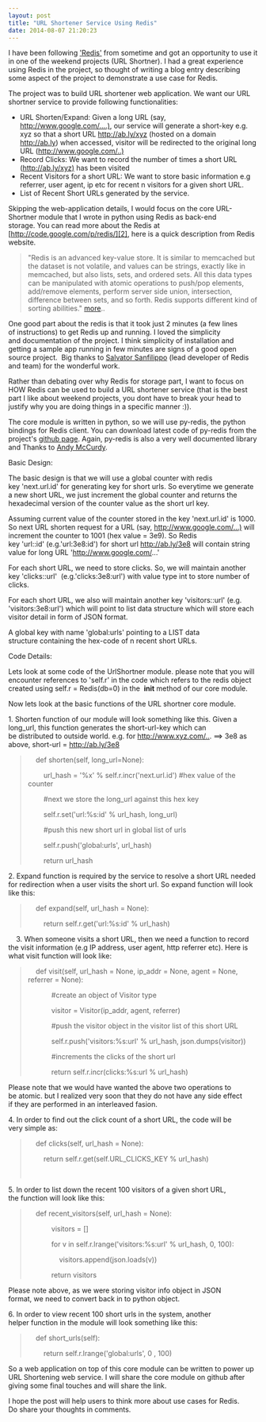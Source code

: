 ```yaml
---
layout: post
title: "URL Shortener Service Using Redis"
date: 2014-08-07 21:20:23
---
```


I have been following ['Redis'][1] from sometime and got an opportunity to use it in one of the weekend projects (URL Shortner). I had a great experience using Redis in the project, so thought of writing a blog entry describing some aspect of the project to demonstrate a use case for Redis.

The project was to build URL shortener web application. We want our URL shortner service to provide following functionalities:

* URL Shorten/Expand: Given a long URL (say, <http://www.google.com/....)>, our service will generate a short-key e.g. xyz so that a short URL <http://ab.ly/xyz> (hosted on a domain <http://ab.ly>) when accessed, visitor will be redirected to the original long URL (<http://www.google.com/..)>
* Record Clicks: We want to record the number of times a short URL (<http://ab.ly/xyz)> has been visited
* Recent Visitors for a short URL: We want to store basic information e.g referrer, user agent, ip etc for recent n visitors for a given short URL.
* List of Recent Short URLs generated by the service.

Skipping the web-application details, I would focus on the core URL-Shortner module that I wrote in python using Redis as back-end storage. You can read more about the Redis at [http://code.google.com/p/redis/][2], here is a quick description from Redis website.

> "Redis is an advanced key-value store. It is similar to memcached but the dataset is not volatile, and values can be strings, exactly like in memcached, but also lists, sets, and ordered sets. All this data types can be manipulated with atomic operations to push/pop elements, add/remove elements, perform server side union, intersection, difference between sets, and so forth. Redis supports different kind of sorting abilities." [more][3]..

One good part about the redis is that it took just 2 minutes (a few lines of instructions) to get Redis up and running. I loved the simplicity and documentation of the project. I think simplicity of installation and getting a sample app running in few minutes are signs of a good open source project.  Big thanks to [Salvator Sanfilippo][4] (lead developer of Redis and team) for the wonderful work. 

Rather than debating over why Redis for storage part, I want to focus on HOW Redis can be used to build a URL shortener service (that is the best part I like about weekend projects, you dont have to break your head to justify why you are doing things in a specific manner :)).

The core module is written in python, so we will use py-redis, the python bindings for Redis client. You can download latest code of py-redis from the project's [github page][5]. Again, py-redis is also a very well documented library and Thanks to [Andy McCurdy][6].

Basic Design:

The basic design is that we will use a global counter with redis key 'next.url.id' for generating key for short urls. So everytime we generate a new short URL, we just increment the global counter and returns the hexadecimal version of the counter value as the short url key.

Assuming current value of the counter stored in the key 'next.url.id' is 1000. So next URL shorten request for a URL (say, <http://www.google.com/...)> will increment the counter to 1001 (hex value = 3e9). So Redis key 'url:<short-url-key>:id' (e.g.'url:3e8:id') for short url <http://ab.ly/3e8> will contain string value for long URL 'http://www.google.com/...'

For each short URL, we need to store clicks. So, we will maintain another key 'clicks:<short-url-key>:url'  (e.g.'clicks:3e8:url') with value type int to store number of clicks.

For each short URL, we also will maintain another key 'visitors:<short-url-key>:url' (e.g. 'visitors:3e8:url') which will point to list data structure which will store each visitor detail in form of JSON format. 

A global key with name 'global:urls' pointing to a LIST data structure containing the hex-code of n recent short URLs.

Code Details:

Lets look at some code of the UrlShortner module. please note that you will encounter references to 'self.r' in the code which refers to the redis object created using self.r = Redis(db=0) in the  __init__ method of our core module.

Now lets look at the basic functions of the URL shortner core module.

1\. Shorten function of our module will look something like this. Given a long_url, this function generates the short-url-key which can be distributed to outside world. e.g. for <http://www.xyz.com/..>. ==> 3e8 as above, short-url = <http://ab.ly/3e8>

>     def shorten(self, long_url=None):
>
>         url_hash = '%x' % self.r.incr('next.url.id') #hex value of the counter
>
>         #next we store the long_url against this hex key
>
>         self.r.set('url:%s:id' % url_hash, long_url)
>
>         #push this new short url in global list of urls 
>
>         self.r.push('global:urls', url_hash)
>
>         return url_hash 

2\. Expand function is required by the service to resolve a short URL needed for redirection when a user visits the short url. So expand function will look like this:

>     def expand(self, url_hash = None):
>
>         return self.r.get('url:%s:id' % url_hash) 

    3. When someone visits a short URL, then we need a function to record the visit information (e.g IP address, user agent, http referrer etc). Here is what visit function will look like:

>     def visit(self, url_hash = None, ip_addr = None, agent = None, referrer = None):
>
>             #create an object of Visitor type
>
>             visitor = Visitor(ip_addr, agent, referrer)
>
>             #push the visitor object in the visitor list of this short URL
>
>             self.r.push('visitors:%s:url' % url_hash, json.dumps(visitor))
>
>             #increments the clicks of the short url
>
>             return self.r.incr(clicks:%s:url % url_hash)

Please note that we would have wanted the above two operations to be atomic. but I realized very soon that they do not have any side effect if they are performed in an interleaved fasion. 

4\. In order to find out the click count of a short URL, the code will be very simple as:

>     def clicks(self, url_hash = None):
>
>         return self.r.get(self.URL_CLICKS_KEY % url_hash)
>
>  

5\. In order to list down the recent 100 visitors of a given short URL, the function will look like this:

>     def recent_visitors(self, url_hash = None):
>
>             visitors = []
>
>             for v in self.r.lrange('visitors:%s:url' % url_hash, 0, 100):
>
>                 visitors.append(json.loads(v))
>
>             return visitors 

Please note above, as we were storing visitor info object in JSON format, we need to convert back in to python object.        

6\. In order to view recent 100 short urls in the system, another helper function in the module will look something like this:

>     def short_urls(self):
>
>         return self.r.lrange('global:urls', 0 , 100)

So a web application on top of this core module can be written to power up URL Shortening web service. I will share the core module on github after giving some final touches and will share the link. 

I hope the post will help users to think more about use cases for Redis. Do share your thoughts in comments.

[1]: http://github.com/antirez/redis
[2]: http://code.google.com/p/redis/<mce:script%20type=
[3]: http://code.google.com/p/redis/
[4]: http://www.twitter.com/antirez
[5]: http://github.com/andymccurdy/redis-py/
[6]: http://github.com/andymccurdy
